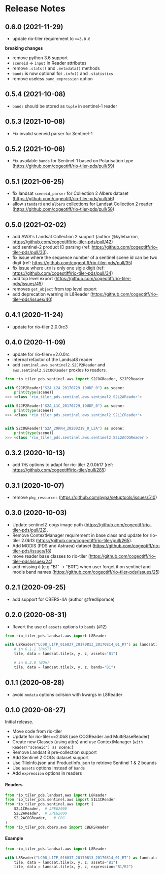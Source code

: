# Release Notes

## 0.6.0 (2021-11-29)

* update rio-tiler requirement to `>=3.0.0`

**breaking changes**

* remove python 3.6 support
* `sceneid` -> `input` in Reader attributes
* remove `.stats()` and `.metadata()` methods
* `bands` is now optional for `.info()` and `.statistics`
* remove useless `band_expression` option

## 0.5.4 (2021-10-08)

* `bands` should be stored as `tuple` in sentinel-1 reader

## 0.5.3 (2021-10-08)

* Fix invalid sceneid parser for Sentinel-1

## 0.5.2 (2021-10-06)

* Fix available `bands` for Sentinel-1 based on Polarisation type (https://github.com/cogeotiff/rio-tiler-pds/pull/59)

## 0.5.1 (2021-06-25)

* fix landsat `sceneid_parser` for Collection 2 Albers dataset (https://github.com/cogeotiff/rio-tiler-pds/pull/56)
* allow `standard` and `albers` collections for Landsat Collection 2 reader (https://github.com/cogeotiff/rio-tiler-pds/pull/58)

## 0.5.0 (2021-02-02)

* add AWS's Landsat Collection 2 support (author @kylebarron, https://github.com/cogeotiff/rio-tiler-pds/pull/42)
* add sentinel-2 product ID parsing (ref: https://github.com/cogeotiff/rio-tiler-pds/pull/33).
* fix issue where the sequence number of a sentinel scene id can be two digit (ref: https://github.com/cogeotiff/rio-tiler-pds/pull/35)
* fix issue where `utm` is only one sigle digit (ref: https://github.com/cogeotiff/rio-tiler-pds/pull/34)
* add top level export (https://github.com/cogeotiff/rio-tiler-pds/issues/45)
* removes `get_object` from top level export
* add deprecation warning in L8Reader (https://github.com/cogeotiff/rio-tiler-pds/issues/40)

## 0.4.1 (2020-11-24)

* update for rio-tiler 2.0.0rc3

## 0.4.0 (2020-11-09)

* update for rio-tiler==2.0.0rc
* internal refactor of the Landsat8 reader
* add `sentinel.aws.sentinel2.S2JP2Reader` and `aws.sentinel2.S2COGReader` proxies to readers.

```python
from rio_tiler_pds.sentinel.aws import S2COGReader, S2JP2Reader

with S2JP2Reader("S2A_L2A_20170729_19UDP_0") as scene:
    print(type(scene))
>>> <class 'rio_tiler_pds.sentinel.aws.sentinel2.S2L2AReader'>

with S2JP2Reader("S2A_L1C_20170729_19UDP_0") as scene:
    print(type(scene))
>>> <class 'rio_tiler_pds.sentinel.aws.sentinel2.S2L1CReader'>


with S2COGReader("S2A_29RKH_20200219_0_L2A") as scene:
    print(type(scene))
>>> <class 'rio_tiler_pds.sentinel.aws.sentinel2.S2L2ACOGReader'>
```

## 0.3.2 (2020-10-13)

* add `TMS` options to adapt  for rio-tiler 2.0.0b17 (ref: https://github.com/cogeotiff/rio-tiler/pull/285)

## 0.3.1 (2020-10-07)

* remove `pkg_resources` (https://github.com/pypa/setuptools/issues/510)

## 0.3.0 (2020-10-03)

* Update sentinel2-cogs image path (https://github.com/cogeotiff/rio-tiler-pds/pull/22).
* Remove ContextManager requirement in base class and update for rio-tiler 2.0b13 (https://github.com/cogeotiff/rio-tiler/pull/265).
* Add MODIS (PDS and Astraea) dataset (https://github.com/cogeotiff/rio-tiler-pds/issues/18)
* move reader base classes to rio-tiler (https://github.com/cogeotiff/rio-tiler-pds/issues/24)
* add missing `0` (e.g "B1" -> "B01") when user forget it on sentinel and modis band names (https://github.com/cogeotiff/rio-tiler-pds/issues/25)


## 0.2.1 (2020-09-25)

* add support for CBERS-4A (author @fredliporace)

## 0.2.0 (2020-08-31)
* Revert the use of `assets` options to `bands` (#12)

```python
from rio_tiler_pds.landsat.aws import L8Reader

with L8Reader("LC08_L1TP_016037_20170813_20170814_01_RT") as landsat:
    # in 0.1.1 (PAST)
    tile, data = landsat.tile(x, y, z, assets="B1")

    # in 0.2.0 (NOW)
    tile, data = landsat.tile(x, y, z, bands="B1")
```


## 0.1.1 (2020-08-28)

* avoid `nodata` options colision with kwargs in L8Reader

## 0.1.0 (2020-08-27)

Initial release.

* Move code from rio-tiler
* Update for rio-tiler==2.0b8 (use COGReader and MultiBaseReader)
* Create new Classes (using attrs) and use ContextManager (`with Reader("sceneid") as scene:`)
* Remove Landsat 8 pre-collection support
* Add Sentinel 2 COGs dataset support
* Use TileInfo.json and ProductInfo.json to retrieve Sentinel 1 & 2 bounds
* Use `assets` options instead of `bands`
* Add `expression` options in readers

#### Readers
```python
from rio_tiler_pds.landsat.aws import L8Reader
from rio_tiler_pds.sentinel.aws import S1L1CReader
from rio_tiler_pds.sentinel.aws import (
    S2L1CReader,  # JPEG2000
    S2L2AReader,  # JPEG2000
    S2L2ACOGReader,   # COG
)
from rio_tiler_pds.cbers.aws import CBERSReader
```

#### Example
```python
from rio_tiler_pds.landsat.aws import L8Reader

with L8Reader("LC08_L1TP_016037_20170813_20170814_01_RT") as landsat:
    tile, data = landsat.tile(x, y, z, assets="B1")
    tile, data = landsat.tile(x, y, z, expression="B1/B2")
```
